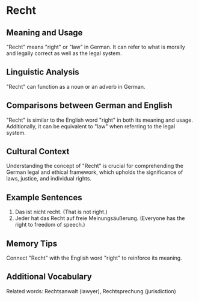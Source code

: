 # Recht
## Meaning and Usage
"Recht" means "right" or "law" in German. It can refer to what is morally and legally correct as well as the legal system.

## Linguistic Analysis
"Recht" can function as a noun or an adverb in German.

## Comparisons between German and English
"Recht" is similar to the English word "right" in both its meaning and usage. Additionally, it can be equivalent to "law" when referring to the legal system.

## Cultural Context
Understanding the concept of "Recht" is crucial for comprehending the German legal and ethical framework, which upholds the significance of laws, justice, and individual rights.

## Example Sentences
1. Das ist nicht recht. (That is not right.)
2. Jeder hat das Recht auf freie Meinungsäußerung. (Everyone has the right to freedom of speech.)

## Memory Tips
Connect "Recht" with the English word "right" to reinforce its meaning.

## Additional Vocabulary
Related words: Rechtsanwalt (lawyer), Rechtsprechung (jurisdiction)
